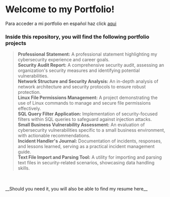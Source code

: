 # Welcome to my Portfolio!
Para acceder a mi portfolio en español haz click [aqui](https://github.com/sofiadeane/portfolio) <br>


### Inside this repository, you will find the following portfolio projects<br>
> **Professional Statement:** A professional statement highlighting my cybersecurity experience and career goals.<br>
> **Security Audit Report:** A comprehensive security audit, assessing an organization's security measures and identifying potential vulnerabilities.<br>
> **Network Structure and Security Analysis:** An in-depth analysis of network architecture and security protocols to ensure robust protection.<br>
> **Linux File Permissions Management:** A project demonstrating the use of Linux commands to manage and secure file permissions effectively.<br>
> **SQL Query Filter Application:** Implementation of security-focused filters within SQL queries to safeguard against injection attacks.<br>
> **Small Business Vulnerability Assessment:** An evaluation of cybersecurity vulnerabilities specific to a small business environment, with actionable recommendations.<br>
> **Incident Handler's Journal:** Documentation of incidents, responses, and lessons learned, serving as a practical incident management guide.<br>
> **Text File Import and Parsing Tool:** A utility for importing and parsing text files in security-related scenarios, showcasing data handling skills.
<br>
<br>
__Should you need it, you will also be able to find my resume here__


